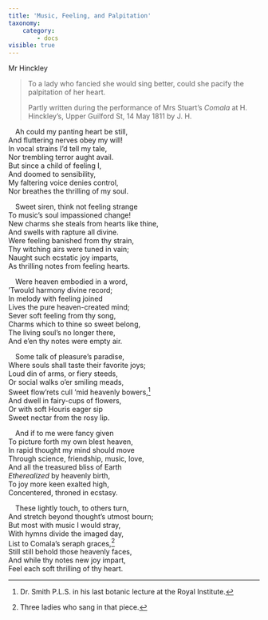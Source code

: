 ```yaml
---
title: 'Music, Feeling, and Palpitation'
taxonomy:
    category:
        - docs
visible: true
---
```


<div class="author">Mr Hinckley</div>

> To a lady who fancied she would sing better, could she pacify the palpitation of her heart.
> 
> Partly written during the performance of Mrs Stuart’s *Comala* at H. Hinckley’s, Upper Guilford St, 14 May 1811 by J. H.

&emsp;Ah could my panting heart be still,  
And fluttering nerves obey my will!  
In vocal strains I’d tell my tale,  
Nor trembling terror aught avail.  
But since a child of feeling I,  
And doomed to sensibility,  
My faltering voice denies control,  
Nor breathes the thrilling of my soul.

&emsp;Sweet siren, think not feeling strange  
To music’s soul impassioned change!  
New charms she steals from hearts like thine,  
And swells with rapture all divine.  
Were feeling banished from thy strain,  
Thy witching airs were tuned in vain;  
Naught such ecstatic joy imparts,  
As thrilling notes from feeling hearts.

&emsp;Were heaven embodied in a word,  
’Twould harmony divine record;  
In melody with feeling joined  
Lives the pure heaven-created mind;  
Sever soft feeling from thy song,  
Charms which to thine so sweet belong,  
The living soul’s no longer there,  
And e’en thy notes were empty air.

&emsp;Some talk of pleasure’s paradise,  
Where souls shall taste their favorite joys;  
Loud din of arms, or fiery steeds,  
Or social walks o’er smiling meads,  
Sweet flow’rets cull ’mid heavenly bowers,[^1]   
And dwell in fairy-cups of flowers,  
Or with soft Houris eager sip  
Sweet nectar from the rosy lip.

[^1]: Dr. Smith P.L.S. in his last botanic lecture at the Royal Institute.

&emsp;And if to me were fancy given  
To picture forth my own blest heaven,  
In rapid thought my mind should move  
Through science, friendship, music, love,  
And all the treasured bliss of Earth  
*Etherealized* by heavenly birth,  
To joy more keen exalted high,  
Concentered, throned in ecstasy.

&emsp;These lightly touch, to others turn,  
And stretch beyond thought’s utmost bourn;  
But most with music I would stray,  
With hymns divide the imaged day,  
List to Comala’s seraph graces,[^2]  
Still still behold those heavenly faces,  
And while thy notes new joy impart,  
Feel each soft thrilling of thy heart.

[^2]: Three ladies who sang in that piece.